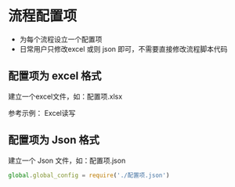 # 流程配置项


- 为每个流程设立一个配置项
- 日常用户只修改excel  或则 json 即可，不需要直接修改流程脚本代码


## 配置项为 excel 格式

建立一个excel文件，如：配置项.xlsx

参考示例： Excel读写


## 配置项为 Json 格式

建立一个 Json 文件，如：配置项.json

```javascript
global.global_config = require('./配置项.json')
```